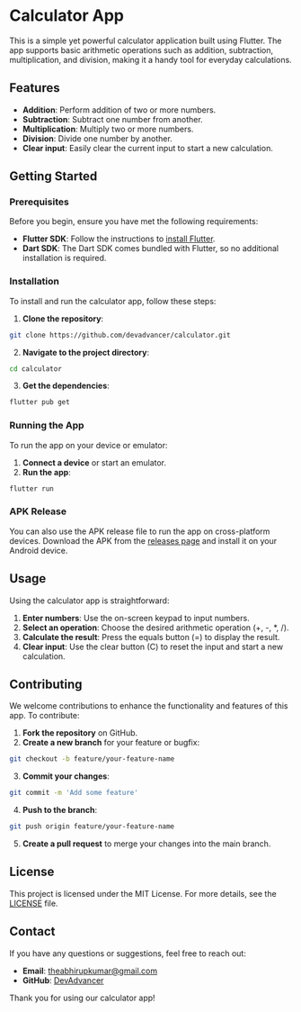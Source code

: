 # Calculator App

This is a simple yet powerful calculator application built using Flutter. The app supports basic arithmetic operations such as addition, subtraction, multiplication, and division, making it a handy tool for everyday calculations.

## Features

- **Addition**: Perform addition of two or more numbers.
- **Subtraction**: Subtract one number from another.
- **Multiplication**: Multiply two or more numbers.
- **Division**: Divide one number by another.
- **Clear input**: Easily clear the current input to start a new calculation.

## Getting Started

### Prerequisites

Before you begin, ensure you have met the following requirements:

- **Flutter SDK**: Follow the instructions to [install Flutter](https://flutter.dev/docs/get-started/install).
- **Dart SDK**: The Dart SDK comes bundled with Flutter, so no additional installation is required.

### Installation

To install and run the calculator app, follow these steps:

1. **Clone the repository**:
  ```sh
  git clone https://github.com/devadvancer/calculator.git
  ```
2. **Navigate to the project directory**:
  ```sh
  cd calculator
  ```
3. **Get the dependencies**:
  ```sh
  flutter pub get
  ```

### Running the App

To run the app on your device or emulator:

1. **Connect a device** or start an emulator.
2. **Run the app**:
  ```sh
  flutter run
  ```

### APK Release
You can also use the APK release file to run the app on cross-platform devices. Download the APK from the [releases page](https://github.com/devadvancer/calculator/build/app/outputs/apk/release/app-release.apk) and install it on your Android device.

## Usage

Using the calculator app is straightforward:

1. **Enter numbers**: Use the on-screen keypad to input numbers.
2. **Select an operation**: Choose the desired arithmetic operation (+, -, *, /).
3. **Calculate the result**: Press the equals button (=) to display the result.
4. **Clear input**: Use the clear button (C) to reset the input and start a new calculation.

## Contributing

We welcome contributions to enhance the functionality and features of this app. To contribute:

1. **Fork the repository** on GitHub.
2. **Create a new branch** for your feature or bugfix:
  ```sh
  git checkout -b feature/your-feature-name
  ```
3. **Commit your changes**:
  ```sh
  git commit -m 'Add some feature'
  ```
4. **Push to the branch**:
  ```sh
  git push origin feature/your-feature-name
  ```
5. **Create a pull request** to merge your changes into the main branch.

## License

This project is licensed under the MIT License. For more details, see the [LICENSE](LICENSE) file.

## Contact

If you have any questions or suggestions, feel free to reach out:

- **Email**: [theabhirupkumar@gmail.com](theabhirupkumar@gmail.com)
- **GitHub**: [DevAdvancer](https://github.com/devadvancer)

Thank you for using our calculator app!
